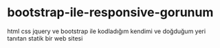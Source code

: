 # bootstrap-ile-responsive-gorunum
html css jquery ve bootstrap ile kodladığım kendimi ve doğduğum yeri tanıtan statik bir web sitesi

